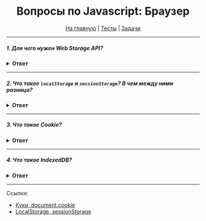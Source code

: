 <div align="center">

<h1>Вопросы по Javascript: Браузер</h1>

<a href="https://github.com/dollaween/javascript-questions">На главную</a> | <a href="https://github.com/dollaween/javascript-tests">Тесты</a> | <a href="https://github.com/dollaween/javascript-tests">Задачи</a>

</div>

---

##### 1. Для чего нужен Web Storage API?

<details><summary><b>Ответ</b></summary>
<p>

**Web Storage API** предоставляет механизмы при помощи которых браузеры могут безопасно хранить пары ключ/значение.

Web Storage API расширяет объект `window`, добавляя в него:
* `window.sessionStorage`
* `window.localStorage`

</p>
</details>

---

##### 2. Что такое `localStorage` и `sessionStorage`? В чем между ними разница?

<details><summary><b>Ответ</b></summary>
<p>

`localStorage` и `sessionStorage` позволяют получить доступ к объекту `Storage` и манипулировать парами `key` `value` (которые могут быть только в виде строк).

* `Storage.getItem(key)` — получить значение по ключу.
* `Storage.setItem(key, value)` — установить значение `value` для ключа `key`.
* `Storage.removeItem(key)` — удалить ключ из `Storage`.
* `Storage.clear()` — удалить все ключи из `Storage`.
* `Storage.key(index)` — получить имя `index`-ного ключа.

**Особенности `localStorage`:**
1. Этот объект один на все вкладки и окна в рамках источника (один и тот же домен/протокол/порт).
2. Данные не имеют срока давности. Сохраняются после перезапуска браузера и ОС.

**Особенности `sessionStorage`:**
1. Объект существует только в рамках текущей вкладки браузера. Но он разделен между `iframe` на той же вкладке.
2. Данные продолжают существовать после перезагрузки страницы, но не после закрытия/открытия вкладки.

</p>
</details>

---

##### 3. Что такое Cookie?

<details><summary><b>Ответ</b></summary>
<p>

`document.cookie` — это небольшие строки данных, которые хранятся в браузере в виде пары `ключ=значение;`. Куки обычно устанавливаются сервером при помощи заголовка `Set-Cookie`. Затем браузер будет автоматически добавлять их почти в каждый запрос на тот же домен при помощи заголовка `Cookie`.

Пример `document.cookie`:
```javascript
document.cookie = "login=Batman; path=/; expires=Tue, 01 Jan 2047 01:23:45 GMT"
``` 

Опции:
* `path=/` — делает куки видимым только по указанному пути и нижу, по умолчанию устанавливает текущий путь.
* `domain=site.com` — по умолчанию куки видно только на текущем домене, если явно указан домен, то куки видно и на поддоменах.
* `expires` или `max-age` — устанавливает дату истечения срока действия, без них куки умрет при закрытии браузера.
* `secure` — делает куки доступным только при использовании HTTPS.
* `samesite` — запрещает браузеру отправлять куки с запросами, поступающими извне, помогает предотвратить XSRF-атаки.

</p>
</details>

---

##### 4. Что такое IndexedDB?

<details><summary><b>Ответ</b></summary>
<p>

**IndexedDB** — это низкоуровневое API для клиентского хранилища большого объема структурированных данных, включая файлы/blobs. Эти API используют индексы для обеспечения высоко-производительного поиска данных.

</p>
</details>

---

Ссылки:
* [Куки, document.cookie](https://learn.javascript.ru/cookie)
* [LocalStorage, sessionStorage](https://learn.javascript.ru/localstorage)
